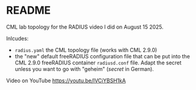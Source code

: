 # README

CML lab topology for the RADIUS video I did on August 15 2025.

Inlcudes:

- `radius.yaml` the CML topology file (works with CML 2.9.0)
- the "new" default freeRADIUS configuration file that can be put into the
  CML 2.9.0 freeRADIUS container `radiusd.conf` file. Adapt the secret unless
  you want to go with "geheim" (*secret* in German).

Video on YouTube <https://youtu.be/lVCiYBSH1kA>
